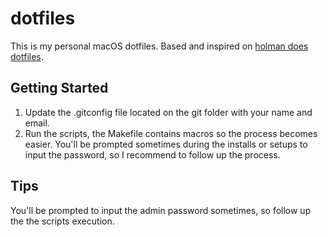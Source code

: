# dotfiles

This is my personal macOS dotfiles. Based and inspired on <a href="https://github.com/holman/dotfiles">holman does dotfiles</a>.

## Getting Started

1. Update the .gitconfig file located on the git folder with your name and email.
2. Run the scripts, the Makefile contains macros so the process becomes easier. You'll be prompted sometimes during the installs or setups to input the password, so I recommend to follow up the process.

## Tips

You'll be prompted to input the admin password sometimes, so follow up the the scripts execution.
